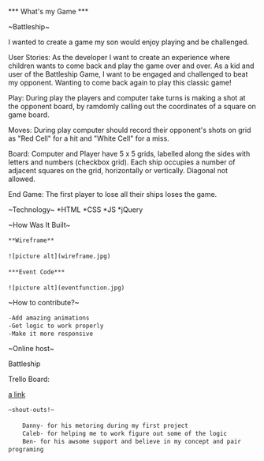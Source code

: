 *** What's my Game ***

~Battleship~

I wanted to create a game my son would enjoy playing and be challenged.

User Stories: As the developer I want to create an experience where children wants to come back and play the game over and over.  As a kid and user of the Battleship Game, I want to be engaged and challenged to beat my opponent. Wanting to come back again to play this classic game!

Play:  During play the players and computer take turns is making a shot at the opponent board, by ramdomly calling out the coordinates of a square on game board.

Moves: During play computer should record their opponent's shots on grid as "Red Cell" for a hit and "White Cell" for a miss.

Board: Computer and Player have 5 x 5 grids, labelled along the sides with letters and numbers (checkbox grid).
Each ship occupies a number of adjacent squares on the grid, horizontally or vertically. Diagonal not allowed.

End Game: The first player to lose all their ships loses the game. 

~Technology~
*HTML
*CSS
*JS
*jQuery

~How Was It Built~

    **Wireframe**

    ![picture alt](wireframe.jpg)

    ***Event Code***

    ![picture alt](eventfunction.jpg)

~How to contribute?~

    -Add amazing animations
    -Get logic to work properly
    -Make it more responsive
~Online host~

Battleship

Trello Board:

[a link](https://trello.com/b/NJCTQe8I/battleship-project-board)

    ~shout-outs!~

        Danny- for his metoring during my first project
        Caleb- for helping me to work figure out some of the logic
        Ben- for his awsome support and believe in my concept and pair programing

